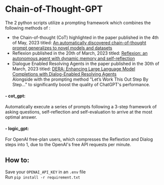 # Chain-of-Thought-GPT

The 2 python scripts utilize a prompting framework which combines the following methods of :  
- the Chain-of-thought (CoT) highlighted in the paper published in the 4th of May, 2023 titled: [An automatically discovered chain-of-thought prompt generalizes to novel models and datasets](https://arxiv.org/abs/2305.02897)
- Reflexion published in the 20th of March, 2023 titled: [Reflexion: an autonomous agent with dynamic memory and self-reflection](https://arxiv.org/abs/2303.11366)
- Dialogue Enabled Resolving Agents in the paper published in the 30th of March, 2023 titled: [DERA: Enhancing Large Language Model Completions with Dialog-Enabled Resolving Agents](https://arxiv.org/abs/2303.17071)  
Alongside with the prompting method "Let’s Work This Out Step By Step..." to significantly boost the quality of ChatGPT's performance.

#### - cot_gpt:
Automatically execute a series of prompts following a 3-step framework of asking questions, self-reflection and self-evaluation to arrive at the most optimal answer.

#### - logic_gpt:   
For OpenAI free-plan users, which compresses the Reflextion and Dialog steps into 1, due to the OpenAI's free API requests per minute.
 

## How to:
Save your `OPENAI_API_KEY` in an `.env` file   
Run `pip install -r requirement.txt`
